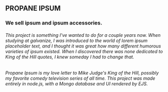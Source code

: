 ## PROPANE IPSUM
### We sell ipsum and ipsum accessories.

###### This project is something I've wanted to do for a couple years now.  When studying at galvanize, I was introduced to the world of lorem ipsum placeholder text, and I thought it was great how many different humorous varieties of ipsum existed.  When I discovered there was none dedicated to King of the Hill quotes, I knew someday I had to change that.

###### Propane Ipsum is my love letter to Mike Judge's King of the Hill, possibly my favorite comedy television series of all time.  This project was made entirely in node.js, with a Mongo database and UI rendered by EJS.
